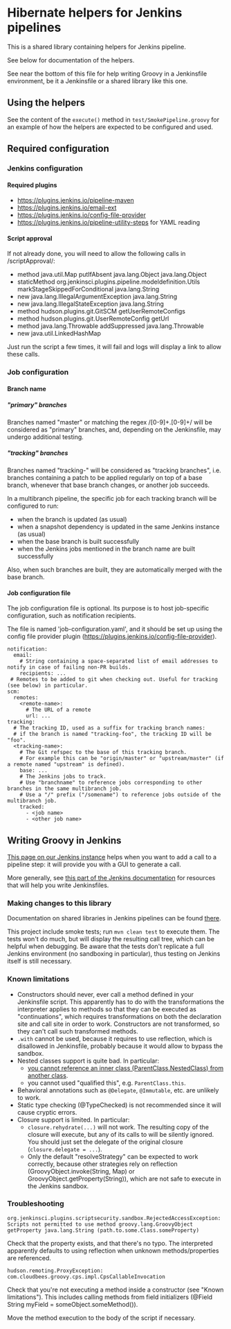 # Hibernate helpers for Jenkins pipelines

This is a shared library containing helpers for Jenkins pipeline.

See below for documentation of the helpers.

See near the bottom of this file for help writing Groovy in a Jenkinsfile environment,
be it a Jenkinsfile or a shared library like this one. 

## Using the helpers

See the content of the `execute()` method in `test/SmokePipeline.groovy`
for an example of how the helpers are expected to be configured and used.

## Required configuration

### Jenkins configuration

#### Required plugins

 - https://plugins.jenkins.io/pipeline-maven
 - https://plugins.jenkins.io/email-ext
 - https://plugins.jenkins.io/config-file-provider
 - https://plugins.jenkins.io/pipeline-utility-steps for YAML reading

#### Script approval

If not already done, you will need to allow the following calls in <jenkinsUrl>/scriptApproval/:

- method java.util.Map putIfAbsent java.lang.Object java.lang.Object
- staticMethod org.jenkinsci.plugins.pipeline.modeldefinition.Utils markStageSkippedForConditional java.lang.String
- new java.lang.IllegalArgumentException java.lang.String
- new java.lang.IllegalStateException java.lang.String
- method hudson.plugins.git.GitSCM getUserRemoteConfigs
- method hudson.plugins.git.UserRemoteConfig getUrl
- method java.lang.Throwable addSuppressed java.lang.Throwable
- new java.util.LinkedHashMap

Just run the script a few times, it will fail and logs will display a link to allow these calls.

### Job configuration

#### Branch name

##### "primary" branches
Branches named "master" or matching the regex /[0-9]+.[0-9]+/ will be considered as "primary" branches,
and, depending on the Jenkinsfile, may undergo additional testing.

##### "tracking" branches
Branches named "tracking-<some-name>" will be considered as "tracking branches",
i.e. branches containing a patch to be applied regularly
on top of a base branch, whenever that base branch changes, or another job succeeds.

In a multibranch pipeline, the specific job for each tracking branch will be configured to run:
- when the branch is updated (as usual)
- when a snapshot dependency is updated in the same Jenkins instance (as usual)
- when the base branch is built successfully
- when the Jenkins jobs mentioned in the branch name are built successfully

Also, when such branches are built, they are automatically merged with the base branch.

#### Job configuration file

The job configuration file is optional. Its purpose is to host job-specific configuration, such as notification recipients.

The file is named 'job-configuration.yaml', and it should be set up using the config file provider plugin
(https://plugins.jenkins.io/config-file-provider).

```
notification:
  email:
    # String containing a space-separated list of email addresses to notify in case of failing non-PR builds.
    recipients: ...
 # Remotes to be added to git when checking out. Useful for tracking (see below) in particular.
scm:
  remotes:
    <remote-name>:
      # The URL of a remote
      url: ...
tracking:
  # The tracking ID, used as a suffix for tracking branch names:
  # if the branch is named "tracking-foo", the tracking ID will be "foo".
  <tracking-name>:
    # The Git refspec to the base of this tracking branch.
    # For example this can be "origin/master" or "upstream/master" (if a remote named "upstream" is defined).
    base: ...
    # The Jenkins jobs to track.
    # Use "branchname" to reference jobs corresponding to other branches in the same multibranch job.
    # Use a "/" prefix ("/somename") to reference jobs outside of the multibranch job.
    tracked:
      - <job name>
      - <other job name>
```

## Writing Groovy in Jenkins

[This page on our Jenkins instance](http://ci.hibernate.org/pipeline-syntax/) helps when you want to add a call to a pipeline step:
it will provide you with a GUI to generate a call.
 
More generally, see [this part of the Jenkins documentation](https://jenkins.io/doc/book/pipeline/development/#pipeline-development-tools)
for resources that will help you write Jenkinsfiles.

### Making changes to this library

Documentation on shared libraries in Jenkins pipelines can be found [there](https://jenkins.io/doc/book/pipeline/shared-libraries/).

This project include smoke tests; run `mvn clean test` to execute them.
The tests won't do much, but will display the resulting call tree,
which can be helpful when debugging.
Be aware that the tests don't replicate a full Jenkins environment (no sandboxing in particular),
thus testing on Jenkins itself is still necessary.

### Known limitations

- Constructors should never, ever call a method defined in your Jenkinsfile script.
This apparently has to do with the transformations the interpreter applies to methods
so that they can be executed as "continuations", which requires transformations on both
the declaration site and call site in order to work.
Constructors are not transformed, so they can't call such transformed methods.
- `.with` cannot be used, because it requires to use reflection,
which is disallowed in Jenkinsfile, probably because it would allow to bypass the sandbox. 
- Nested classes support is quite bad. In particular:
  - [you cannot reference an inner class (ParentClass.NestedClass) from another class](https://issues.jenkins-ci.org/browse/JENKINS-41896).
  - you cannot used "qualified this", e.g. `ParentClass.this`.
- Behavioral annotations such as `@Delegate`, `@Immutable`, etc. are unlikely to work.
- Static type checking (@TypeChecked) is not recommended since it will cause cryptic errors.
- Closure support is limited. In particular:
  - `closure.rehydrate(...)` will not work. 
The resulting copy of the closure will execute, but any of its calls to
will be silently ignored.
You should just set the delegate of the original closure (`closure.delegate = ...`).
  - Only the default "resolveStrategy" can be expected to work correctly,
because other strategies rely on reflection (GroovyObject.invoke(String, Map)
or GroovyObject.getProperty(String)), which are not safe to execute in the
Jenkins sandbox.


### Troubleshooting

```
org.jenkinsci.plugins.scriptsecurity.sandbox.RejectedAccessException: Scripts not permitted to use method groovy.lang.GroovyObject getProperty java.lang.String (path.to.some.Class.someProperty)
```

Check that the property exists, and that there's no typo.
The interpreted apparently defaults to using reflection when unknown methods/properties are referenced.


```
hudson.remoting.ProxyException: com.cloudbees.groovy.cps.impl.CpsCallableInvocation
```

Check that you're not executing a method inside a constructor (see "Known limitations").
This includes calling methods from field initializers (@Field String myField = someObject.someMethod()).

Move the method execution to the body of the script if necessary.